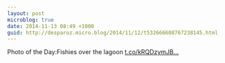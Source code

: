 ```yaml
---
layout: post
microblog: true
date: 2014-11-13 08:49 +1000
guid: http://desparoz.micro.blog/2014/11/12/t532666608767238145.html
---
```

Photo of the Day:Fishies over the lagoon [t.co/kRQDzymJB...](http://t.co/kRQDzymJBX)
